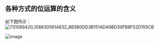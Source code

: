 ## 各种方式的位运算的含义
如下图所示：
![731089420_1588305614832_8B3B0DD3B151ADA9BD30FB8F52D155CB](98D3F4AA86874328938A476652AB3440)

![image](https://uploadfiles.nowcoder.com/images/20200501/731089420_1588305614832_8B3B0DD3B151ADA9BD30FB8F52D155CB)
